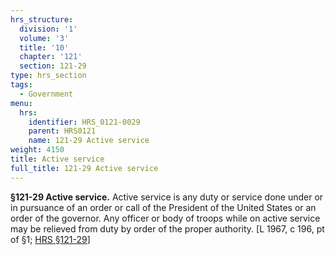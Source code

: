 ```yaml
---
hrs_structure:
  division: '1'
  volume: '3'
  title: '10'
  chapter: '121'
  section: 121-29
type: hrs_section
tags:
  - Government
menu:
  hrs:
    identifier: HRS_0121-0029
    parent: HRS0121
    name: 121-29 Active service
weight: 4150
title: Active service
full_title: 121-29 Active service
---
```

**§121-29 Active service.** Active service is any duty or service done under or in pursuance of an order or call of the President of the United States or an order of the governor. Any officer or body of troops while on active service may be relieved from duty by order of the proper authority. [L 1967, c 196, pt of §1; [HRS §121-29](/title-10/chapter-121/section-121-29/)]